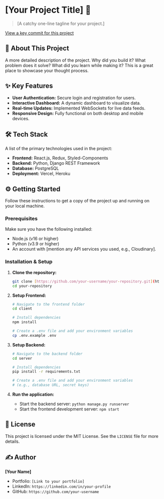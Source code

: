 # [Your Project Title] 🚀

> [A catchy one-line tagline for your project.]

[View a key commit for this  project](https://github.com/Sureshjangid99/Mini-project-s/blob/main/FSP%20project%20ss.png?raw=true)

## 📖 About This Project

A more detailed description of the project. Why did you build it? What problem does it solve? What did you learn while making it? This is a great place to showcase your thought process.

## ✨ Key Features

* **User Authentication:** Secure login and registration for users.
* **Interactive Dashboard:** A dynamic dashboard to visualize data.
* **Real-time Updates:** Implemented WebSockets for live data feeds.
* **Responsive Design:** Fully functional on both desktop and mobile devices.

## 🛠️ Tech Stack

A list of the primary technologies used in the project:

* **Frontend:** React.js, Redux, Styled-Components
* **Backend:** Python, Django REST Framework
* **Database:** PostgreSQL
* **Deployment:** Vercel, Heroku

## ⚙️ Getting Started

Follow these instructions to get a copy of the project up and running on your local machine.

### Prerequisites

Make sure you have the following installed:
* Node.js (v16 or higher)
* Python (v3.9 or higher)
* An account with [mention any API services you used, e.g., Cloudinary].

### Installation & Setup

1.  **Clone the repository:**
    ```sh
    git clone [https://github.com/your-username/your-repository.git](https://github.com/your-username/your-repository.git)
    cd your-repository
    ```

2.  **Setup Frontend:**
    ```sh
    # Navigate to the frontend folder
    cd client

    # Install dependencies
    npm install

    # Create a .env file and add your environment variables
    cp .env.example .env
    ```

3.  **Setup Backend:**
    ```sh
    # Navigate to the backend folder
    cd server

    # Install dependencies
    pip install -r requirements.txt

    # Create a .env file and add your environment variables
    # (e.g., database URL, secret keys)
    ```

4.  **Run the application:**
    * Start the backend server: `python manage.py runserver`
    * Start the frontend development server: `npm start`

## 📄 License

This project is licensed under the MIT License. See the `LICENSE` file for more details.

## ✍️ Author

**[Your Name]**

* Portfolio: `[Link to your portfolio]`
* LinkedIn: `https://linkedin.com/in/your-profile`
* GitHub: `https://github.com/your-username`
